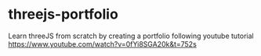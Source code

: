 # threejs-portfolio
Learn threeJS from scratch by creating a portfolio following youtube tutorial
https://www.youtube.com/watch?v=0fYi8SGA20k&t=752s
